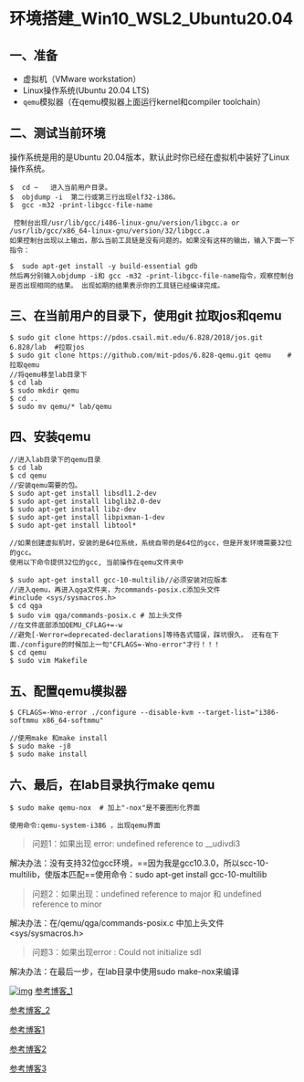 # 环境搭建_Win10_WSL2_Ubuntu20.04

## 一、准备

- 虚拟机（VMware workstation）
- Linux操作系统(Ubuntu 20.04 LTS)
- `qemu`模拟器（在qemu模拟器上面运行kernel和compiler toolchain）

## 二、测试当前环境

操作系统是用的是Ubuntu 20.04版本，默认此时你已经在虚拟机中装好了Linux操作系统。

```
$  cd ~   进入当前用户目录。
$  objdump -i  第二行或第三行出现elf32-i386。
$  gcc -m32 -print-libgcc-file-name

 控制台出现/usr/lib/gcc/i486-linux-gnu/version/libgcc.a or /usr/lib/gcc/x86_64-linux-gnu/version/32/libgcc.a
如果控制台出现以上输出，那么当前工具链是没有问题的。如果没有这样的输出，输入下面一下指令：

$  sudo apt-get install -y build-essential gdb
然后再分别输入objdump -i和 gcc -m32 -print-libgcc-file-name指令，观察控制台是否出现相同的结果。 出现如期的结果表示你的工具链已经编译完成。
```

## 三、在当前用户的目录下，使用git 拉取jos和qemu

```
$ sudo git clone https://pdos.csail.mit.edu/6.828/2018/jos.git 6.828/lab  #拉取jos
$ sudo git clone https://github.com/mit-pdos/6.828-qemu.git qemu    #拉取qemu
//将qemu移至lab目录下
$ cd lab
$ sudo mkdir qemu
$ cd ..
$ sudo mv qemu/* lab/qemu
```

## 四、安装qemu

```
//进入lab目录下的qemu目录
$ cd lab
$ cd qemu
//安装qemu需要的包。
$ sudo apt-get install libsdl1.2-dev
$ sudo apt-get install libglib2.0-dev
$ sudo apt-get install libz-dev
$ sudo apt-get install libpixman-1-dev
$ sudo apt-get install libtool*

//如果创建虚拟机时，安装的是64位系统，系统自带的是64位的gcc，但是开发环境需要32位的gcc。
使用以下命令提供32位的gcc, 当前操作在qemu文件夹中

$ sudo apt-get install gcc-10-multilib//必须安装对应版本
//进入qemu，再进入qga文件夹，为commands-posix.c添加头文件
#include <sys/sysmacros.h>
$ cd qga
$ sudo vim qga/commands-posix.c # 加上头文件 
//在文件底部添加QEMU_CFLAG+=-w
//避免[-Werror=deprecated-declarations]等待各式错误，踩坑很久。 还有在下面./configure的时候加上一句"CFLAGS=-Wno-error"才行！！！
$ cd qemu 
$ sudo vim Makefile 
```

## 五、配置qemu模拟器

```
$ CFLAGS=-Wno-error ./configure --disable-kvm --target-list="i386-softmmu x86_64-softmmu"

//使用make 和make install
$ sudo make -j8
$ sudo make install
```

## 六、最后，在lab目录执行make qemu

```
$ sudo make qemu-nox  # 加上"-nox"是不要图形化界面

使用命令:qemu-system-i386 ，出现qemu界面
```

> 问题1：如果出现 error: undefined reference to __udivdi3

解决办法：没有支持32位gcc环境，==因为我是gcc10.3.0，所以scc-10-multilib，使版本匹配==使用命令：sudo apt-get install gcc-10-multilib

> 问题2：如果出现：undefined reference to major 和 undefined reference to minor

解决办法：在/qemu/qga/commands-posix.c 中加上头文件 <sys/sysmacros.h>

> 问题3：如果出现error : Could not initialize sdl

解决办法：在最后一步，在lab目录中使用sudo make-nox来编译

[![img](https://camo.githubusercontent.com/0f6a5b7c882d991aecdf7aac55e39264d039e7a2183c3d2fd185da10aafff5f2/68747470733a2f2f706963332e7a68696d672e636f6d2f38302f76322d64303161366239356530386439303033323031623032326635623133663863655f373230772e6a7067)](https://camo.githubusercontent.com/0f6a5b7c882d991aecdf7aac55e39264d039e7a2183c3d2fd185da10aafff5f2/68747470733a2f2f706963332e7a68696d672e636f6d2f38302f76322d64303161366239356530386439303033323031623032326635623133663863655f373230772e6a7067) [参考博客_1](https://zhuanlan.zhihu.com/p/489921553)

[参考博客_2](https://www.cnblogs.com/gatsby123/p/9746193.html)



[参考博客1](https://www.jianshu.com/nb/23327265)

[参考博客2](https://www.cnblogs.com/fatsheep9146/category/769143.html)

[参考博客3](https://zhuanlan.zhihu.com/p/74028717)



